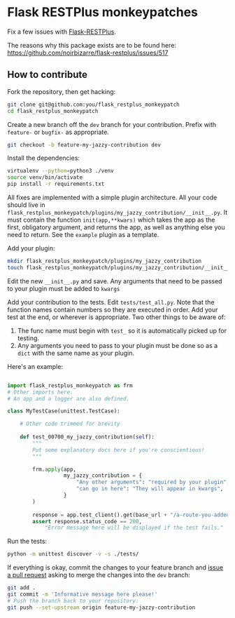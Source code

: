 # Flask RESTPlus monkeypatches

Fix a few issues with [Flask-RESTPlus](https://github.com/noirbizarre/flask-restplus).

The reasons why this package exists are to be found here: <https://github.com/noirbizarre/flask-restplus/issues/517>

## How to contribute

Fork the repository, then get hacking:

```sh
git clone git@github.com:you/flask_restplus_monkeypatch
cd flask_restplus_monkeypatch
```

Create a new branch off the `dev` branch for your contribution. Prefix with `feature-` or `bugfix-` as appropriate.

```sh
git checkout -b feature-my-jazzy-contribution dev
```

Install the dependencies:

```sh
virtualenv --python=python3 ./venv
source venv/bin/activate
pip install -r requirements.txt
```

All fixes are implemented with a simple plugin architecture. All your code should live in `flask_restplus_monkeypatch/plugins/my_jazzy_contribution/__init__.py`. It must contain the function `init(app,**kwars)` which takes the app as the first, obligatory argument, and returns the app, as well as anything else you need to return. See the `example` plugin as a template.

Add your plugin:

```sh
mkdir flask_restplus_monkeypatch/plugins/my_jazzy_contribution
touch flask_restplus_monkeypatch/plugins/my_jazzy_contribution/__init__.py
```

Edit the new `__init__.py` and save. Any arguments that need to be passed to your plugin must be added to `kwargs` 

Add your contribution to the tests. Edit `tests/test_all.py`. Note that the function names contain numbers so they are executed in order. Add your test at the end, or wherever is appropriate. Two other things to be aware of:

1. The func name must begin with `test_` so it is automatically picked up for testing.
2. Any arguments you need to pass to your plugin must be done so as a `dict` with the same name as your plugin.

Here's an example:

```python

import flask_restplus_monkeypatch as frm
# Other imports here.
# An app and a logger are also defined.

class MyTestCase(unittest.TestCase):

    # Other code trimmed for brevity
    
    def test_00700_my_jazzy_contribution(self):
        """
        Put some explanatory docs here if you're conscientious!
        """

        frm.apply(app,
                  my_jazzy_contribution = {
                      "Any other arguments": "required by your plugin",
                      "can go in here": "They will appear in kwargs",
                  }
        )
        
        response = app.test_client().get(base_url + "/a-route-you-added-perhaps")
        assert response.status_code == 200,
            "Error message here will be displayed if the test fails."

```

Run the tests:

```sh
python -m unittest discover -v -s ./tests/
```

If everything is okay, commit the changes to your feature branch and [issue a pull request](https://help.github.com/en/github/collaborating-with-issues-and-pull-requests/creating-a-pull-request) asking to merge the changes into the `dev` branch:

```sh
git add .
git commit -m 'Informative message here please!'
# Push the branch back to your repository:
git push --set-upstream origin feature-my-jazzy-contribution
```
